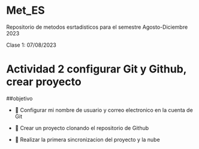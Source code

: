 # Met_ES
Repositorio de metodos esrtadisticos para el semestre Agosto-Diciembre 2023

Clase 1: 07/08/2023

# Actividad 2 configurar Git y Github, crear proyecto

##objetivo

+ :dart: Configurar mi nombre  de usuario y correo electronico en la cuenta de Git

+ :dart: Crear un proyecto clonando el repositorio de Github

+ :dart: Realizar la primera sincronizacion  del proyecto y la nube
